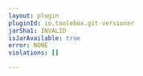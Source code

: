 ```yaml
---
layout: plugin
pluginId: io.toolebox.git-versioner
jarSha1: INVALID
isJarAvailable: true
error: NONE
violations: []

---
```

